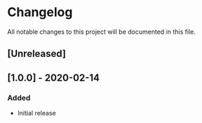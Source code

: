 # Changelog
All notable changes to this project will be documented in this file.

## [Unreleased]


## [1.0.0] - 2020-02-14
### Added
- Initial release
